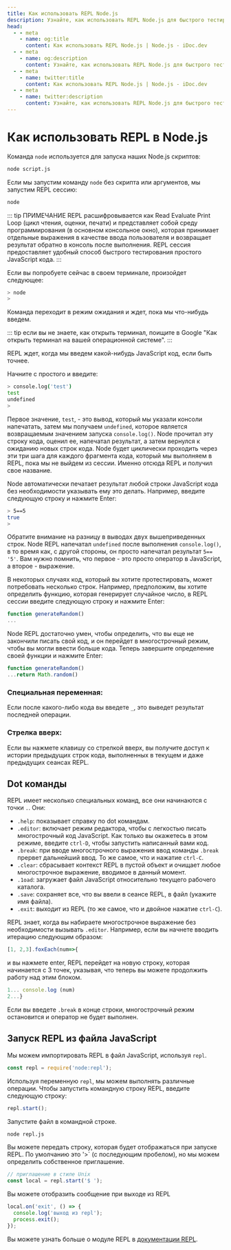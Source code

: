```yaml
---
title: Как использовать REPL Node.js
description: Узнайте, как использовать REPL Node.js для быстрого тестирования простого кода JavaScript и изучения его функций, включая многострочный режим, специальные переменные и команды точки.
head:
  - - meta
    - name: og:title
      content: Как использовать REPL Node.js | Node.js - iDoc.dev
  - - meta
    - name: og:description
      content: Узнайте, как использовать REPL Node.js для быстрого тестирования простого кода JavaScript и изучения его функций, включая многострочный режим, специальные переменные и команды точки.
  - - meta
    - name: twitter:title
      content: Как использовать REPL Node.js | Node.js - iDoc.dev
  - - meta
    - name: twitter:description
      content: Узнайте, как использовать REPL Node.js для быстрого тестирования простого кода JavaScript и изучения его функций, включая многострочный режим, специальные переменные и команды точки.
---
```



# Как использовать REPL в Node.js

Команда `node` используется для запуска наших Node.js скриптов:

```bash
node script.js
```

Если мы запустим команду `node` без скрипта или аргументов, мы запустим REPL сессию:

```bash
node
```

::: tip ПРИМЕЧАНИЕ
REPL расшифровывается как Read Evaluate Print Loop (цикл чтения, оценки, печати) и представляет собой среду программирования (в основном консольное окно), которая принимает отдельные выражения в качестве ввода пользователя и возвращает результат обратно в консоль после выполнения. REPL сессия предоставляет удобный способ быстрого тестирования простого JavaScript кода.
:::

Если вы попробуете сейчас в своем терминале, произойдет следующее:

```bash
> node
>
```

Команда переходит в режим ожидания и ждет, пока мы что-нибудь введем.

::: tip
если вы не знаете, как открыть терминал, поищите в Google "Как открыть терминал на вашей операционной системе".
:::

REPL ждет, когда мы введем какой-нибудь JavaScript код, если быть точнее.

Начните с простого и введите:

```bash
> console.log('test')
test
undefined
>
```

Первое значение, `test`, - это вывод, который мы указали консоли напечатать, затем мы получаем `undefined`, которое является возвращаемым значением запуска `console.log()`. Node прочитал эту строку кода, оценил ее, напечатал результат, а затем вернулся к ожиданию новых строк кода. Node будет циклически проходить через эти три шага для каждого фрагмента кода, который мы выполняем в REPL, пока мы не выйдем из сессии. Именно отсюда REPL и получил свое название.

Node автоматически печатает результат любой строки JavaScript кода без необходимости указывать ему это делать. Например, введите следующую строку и нажмите Enter:

```bash
> 5==5
true
>
```

Обратите внимание на разницу в выводах двух вышеприведенных строк. Node REPL напечатал `undefined` после выполнения `console.log()`, в то время как, с другой стороны, он просто напечатал результат `5== '5'`. Вам нужно помнить, что первое - это просто оператор в JavaScript, а второе - выражение.

В некоторых случаях код, который вы хотите протестировать, может потребовать несколько строк. Например, предположим, вы хотите определить функцию, которая генерирует случайное число, в REPL сессии введите следующую строку и нажмите Enter:

```javascript
function generateRandom()
...
```

Node REPL достаточно умен, чтобы определить, что вы еще не закончили писать свой код, и он перейдет в многострочный режим, чтобы вы могли ввести больше кода. Теперь завершите определение своей функции и нажмите Enter:

```javascript
function generateRandom()
...return Math.random()
```


### Специальная переменная:

Если после какого-либо кода вы введете `_`, это выведет результат последней операции.

### Стрелка вверх:

Если вы нажмете клавишу со стрелкой вверх, вы получите доступ к истории предыдущих строк кода, выполненных в текущем и даже предыдущих сеансах REPL.

## Dot команды

REPL имеет несколько специальных команд, все они начинаются с точки `.`. Они:
- `.help`: показывает справку по dot командам.
- `.editor`: включает режим редактора, чтобы с легкостью писать многострочный код JavaScript. Как только вы окажетесь в этом режиме, введите `ctrl-D`, чтобы запустить написанный вами код.
- `.break`: при вводе многострочного выражения ввод команды `.break` прервет дальнейший ввод. То же самое, что и нажатие `ctrl-C`.
- `.clear`: сбрасывает контекст REPL в пустой объект и очищает любое многострочное выражение, вводимое в данный момент.
- `.1oad`: загружает файл JavaScript относительно текущего рабочего каталога.
- `.save`: сохраняет все, что вы ввели в сеансе REPL, в файл (укажите имя файла).
- `.exit`: выходит из REPL (то же самое, что и двойное нажатие `ctrl-C`).

REPL знает, когда вы набираете многострочное выражение без необходимости вызывать `.editor`. Например, если вы начнете вводить итерацию следующим образом:
```javascript
[1, 2,3].foxEach(num=>{
```
и вы нажмете enter, REPL перейдет на новую строку, которая начинается с 3 точек, указывая, что теперь вы можете продолжить работу над этим блоком.
```javascript
1... console.log (num)
2...}
```

Если вы введете `.break` в конце строки, многострочный режим остановится и оператор не будет выполнен.

## Запуск REPL из файла JavaScript

Мы можем импортировать REPL в файл JavaScript, используя `repl`.
```javascript
const repl = require('node:repl');
```

Используя переменную `repl`, мы можем выполнять различные операции. Чтобы запустить командную строку REPL, введите следующую строку:
```javascript
repl.start();
```

Запустите файл в командной строке.
```bash
node repl.js
```

Вы можете передать строку, которая будет отображаться при запуске REPL. По умолчанию это '>` (с последующим пробелом), но мы можем определить собственное приглашение.
```javascript
// приглашение в стиле Unix
const local = repl.start('$ ');
```

Вы можете отобразить сообщение при выходе из REPL

```javascript
local.on('exit', () => {
  console.log('выход из repl');
  process.exit();
});
```

Вы можете узнать больше о модуле REPL в [документации REPL](/ru/nodejs/api/repl).

